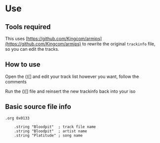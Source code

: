 # Use 

## Tools required
This uses [https://github.com/Kingcom/armips](https://github.com/Kingcom/armips) to rewrite the original `trackinfo` file,
so you can edit the tracks.

## How to use
Open the ()[] and edit your track list however you want, follow the comments

Run the ()[] file and reinsert the new trackinfo back into your iso


## Basic source file info

```
.org 0x0133

    .string "Bloodpit"	; track file name
    .string "Bloodpit"	; artist name
    .string "Platitude"	; song name
```
